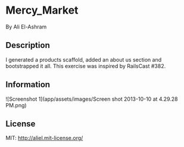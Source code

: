 # Mercy_Market

By Ali El-Ashram

## Description

I generated a products scaffold, added an about us section and bootstrapped it all. This exercise was inspired by RailsCast #382.

## Information

![Screenshot 1](app/assets/images/Screen shot 2013-10-10 at 4.29.28 PM.png)

## License

MIT: http://aliel.mit-license.org/
